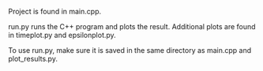 Project is found in main.cpp. 

run.py runs the C++ program and plots the result. 
Additional plots are found in timeplot.py and epsilonplot.py.

To use run.py, make sure it is saved in the same directory as main.cpp and plot_results.py.
